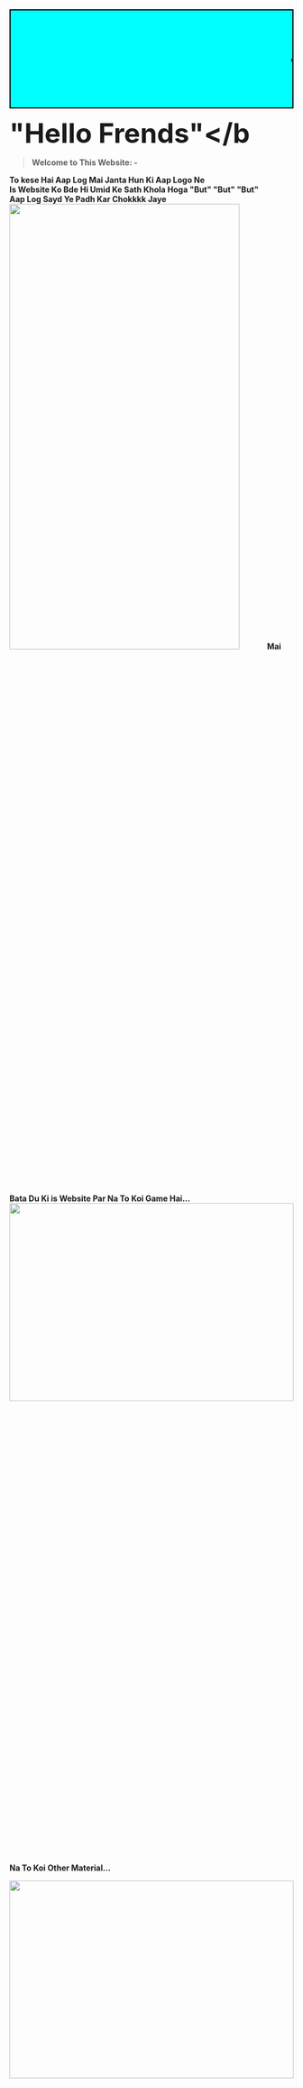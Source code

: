 

<!Doctype>

<html>

<head>

<style>

div{background-color: aqua;

font-size:20;

border: 2px solid black;

}



</style>



<body>



<div>



<marquee> <h1> This Website Mede By Himanshu Kumar Prajapati</h1> </marquee>





</div>

<font size="70"><b>"Hello Frends"</b



></font> <p>Welcome to This Website: - <br>



To kese Hai Aap Log Mai Janta Hun Ki Aap Logo Ne <br> Is Website Ko Bde Hi Umid Ke Sath Khola Hoga <b>"But" "But" "But" </b> <br> Aap Log Sayd Ye Padh Kar Chokkkk Jaye <img src="/yt /86a0b974dc1474261c75b77125fb6fa3.jpg" height="45%" width="90%"> Mai Bata Du Ki is Website Par Na To Koi Game Hai...<img src="/n/643x0w.jpg" height="30%" width ="100%"> Na To Koi Other Material...</p> <img src="/Th/1_JRMaq11SNn2jssWjWdy2vg .png" height="30%" Width="100%"> <p>Bas Hai To Ye Ek Link </p> <br>
<a href="https://youtube.com/@mrhkpking?si =OwbX6FaKauTZTP6q">Clik Now.HKP@Op.com



</a>

<p> <br> <br> Ha... Mere Bhaiyo Is Website Par Abhi Ke Liye To Kuch Nhi Hai Par Mai Further Mai Is Website Par Kuch Tagda Hi Lane Wala Hun... <br>



Ab Kya Ane Wala ahai Wah To Aapko Is link Par Hi Pta Chale Ga...</p>







</body>



</head>



</html>
